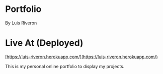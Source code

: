 # Portfolio
By Luis Riveron

# Live At (Deployed)
[https://luis-riveron.herokuapp.com/](https://luis-riveron.herokuapp.com/)

This is my personal online portfolio to display my projects.